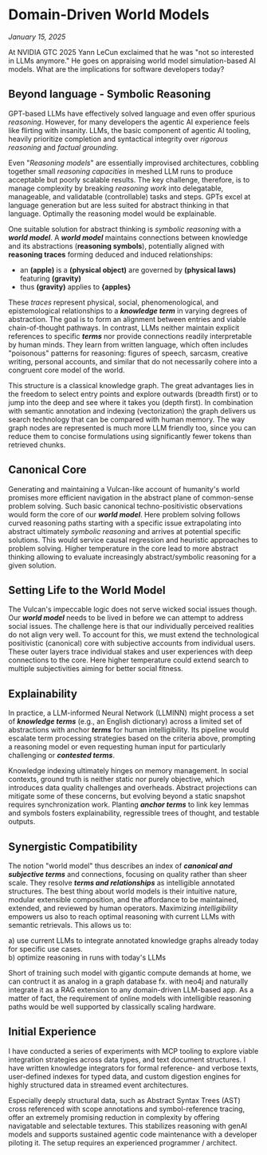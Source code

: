 # Domain-Driven World Models

*January 15, 2025*

At NVIDIA GTC 2025 Yann LeCun exclaimed that he was "not so interested in LLMs anymore." He goes on appraising world model simulation-based AI models. What are the implications for software developers today?

## Beyond language - Symbolic Reasoning

GPT-based LLMs have effectively solved language and even offer spurious _reasoning_. However, for many developers the agentic AI experience feels like flirting with insanity. LLMs, the basic component of agentic AI tooling, heavily prioritize completion and syntactical integrity over _rigorous reasoning_ and _factual grounding_.

Even "_Reasoning models_" are essentially improvised architectures, cobbling together small _reasoning capacities_ in meshed LLM runs to produce acceptable but poorly scalable results. The key challenge, therefore, is to manage complexity by breaking _reasoning work_ into delegatable, manageable, and validatable (controllable) tasks and steps. GPTs excel at language generation but are less suited for abstract thinking in that language. Optimally the reasoning model would be explainable.

One suitable solution for abstract thinking is _symbolic reasoning_ with a **_world model_**. A **_world model_** maintains connections between knowledge and its abstractions (**reasoning symbols**), potentially aligned with **reasoning traces** forming deduced and induced relationships:

- an **(apple)** is a **(physical object)** are governed by **(physical laws)** featuring **(gravity)**
- thus **(gravity)** applies to **{apples}**

These _traces_ represent physical, social, phenomenological, and epistemological relationships to a **_knowledge term_** in varying degrees of abstraction. The goal is to form an alignment between entries and viable chain-of-thought pathways. In contrast, LLMs neither maintain explicit references to specific **_terms_** nor provide connections readily interpretable by human minds. They learn from written language, which often includes "poisonous" patterns for reasoning: figures of speech, sarcasm, creative writing, personal accounts, and similar that do not necessarily cohere into a congruent core model of the world.

This structure is a classical knowledge graph. The great advantages lies in the freedom to select entry points and explore outwards (breadth first) or to jump into the deep and see where it takes you (depth first). In combination with semantic annotation and indexing (vectorization) the graph delivers us search technology that can be compared with human memory. The way graph nodes are represented is much more LLM friendly too, since you can reduce them to concise formulations using significantly fewer tokens than retrieved chunks.

## Canonical Core

Generating and maintaining a Vulcan-like account of humanity's world promises more efficient navigation in the abstract plane of common-sense problem solving. Such basic canonical techno-positivistic observations would form the core of our **_world model_**. Here problem solving follows curved reasoning paths starting with a specific issue extrapolating into abstract ultimately _symbolic reasoning_ and arrives at potential specific solutions. This would service causal regression and heuristic approaches to problem solving. Higher temperature in the core lead to more abstract thinking allowing to evaluate increasingly abstract/symbolic reasoning for a given solution.

## Setting Life to the World Model

The Vulcan's impeccable logic does not serve wicked social issues though. Our **_world model_** needs to be lived in before we can attempt to address social issues. The challenge here is that our individually perceived realities do not align very well. To account for this, we must extend the technological positivistic (canonical) core with subjective accounts from individual users. These outer layers trace individual stakes and user experiences with deep connections to the core. Here higher temperature could extend search to multiple subjectivities aiming for better social fitness.

## Explainability

In practice, a LLM-informed Neural Network (LLMINN) might process a set of **_knowledge terms_** (e.g., an English dictionary) across a limited set of abstractions with anchor **_terms_** for human intelligibility. Its pipeline would escalate term processing strategies based on the criteria above, prompting a reasoning model or even requesting human input for particularly challenging or **_contested terms_**.

Knowledge indexing ultimately hinges on memory management. In social contexts, ground truth is neither static nor purely objective, which introduces data quality challenges and overheads. Abstract projections can mitigate some of these concerns, but evolving beyond a static snapshot requires synchronization work. Planting **_anchor terms_** to link key lemmas and symbols fosters explainability, regressible trees of thought, and testable outputs.

## Synergistic Compatibility

The notion "world model" thus describes an index of **_canonical and subjective terms_** and connections, focusing on quality rather than sheer scale. They resolve **_terms and relationships_** as intelligible annotated structures. The best thing about world models is their intuitive nature, modular extensible composition, and the affordance to be maintained, extended, and reviewed by human operators. Maximizing _intelligibility_ empowers us also to reach optimal reasoning with current LLMs with semantic retrievals. This allows us to:

a) use current LLMs to integrate annotated knowledge graphs already today for specific use cases.  
b) optimize reasoning in runs with today's LLMs

Short of training such model with gigantic compute demands at home, we can contruct it as analog in a graph database fx. with neo4j and naturally integrate it as a RAG extension to any domain-driven LLM-based app. As a matter of fact, the requirement of online models with intelligible reasoning paths would be well supported by classically scaling hardware.

## Initial Experience

I have conducted a series of experiments with MCP tooling to explore viable integration strategies across data types, and text document structures. I have written knowledge integrators for formal reference- and verbose texts, user-defined indexes for typed data, and custom digestion engines for highly structured data in streamed event architectures.

Especially deeply structural data, such as Abstract Syntax Trees (AST) cross referenced with scope annotations and symbol-reference tracing, offer an extremely promising reduction in complexity by offering navigatable and selectable textures. This stabilizes reasoning with genAI models and supports sustained agentic code maintenance with a developer piloting it. The setup requires an experienced programmer / architect.
